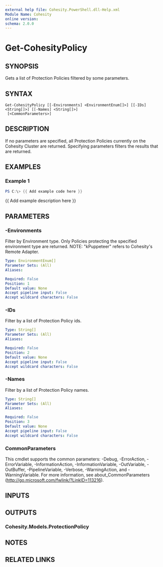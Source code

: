 ```yaml
---
external help file: Cohesity.PowerShell.dll-Help.xml
Module Name: Cohesity
online version:
schema: 2.0.0
---
```


# Get-CohesityPolicy

## SYNOPSIS
Gets a list of Protection Policies filtered by some parameters.

## SYNTAX

```
Get-CohesityPolicy [[-Environments] <EnvironmentEnum[]>] [[-IDs] <String[]>] [[-Names] <String[]>]
 [<CommonParameters>]
```

## DESCRIPTION
If no parameters are specified, all Protection Policies currently on the Cohesity Cluster are returned.
Specifying parameters filters the results that are returned.

## EXAMPLES

### Example 1
```powershell
PS C:\> {{ Add example code here }}
```

{{ Add example description here }}

## PARAMETERS

### -Environments
Filter by Environment type.
Only Policies protecting the specified environment type are returned.
NOTE: "kPuppeteer" refers to Cohesity's Remote Adapter.

```yaml
Type: EnvironmentEnum[]
Parameter Sets: (All)
Aliases:

Required: False
Position: 1
Default value: None
Accept pipeline input: False
Accept wildcard characters: False
```

### -IDs
Filter by a list of Protection Policy ids.

```yaml
Type: String[]
Parameter Sets: (All)
Aliases:

Required: False
Position: 2
Default value: None
Accept pipeline input: False
Accept wildcard characters: False
```

### -Names
Filter by a list of Protection Policy names.

```yaml
Type: String[]
Parameter Sets: (All)
Aliases:

Required: False
Position: 3
Default value: None
Accept pipeline input: False
Accept wildcard characters: False
```

### CommonParameters
This cmdlet supports the common parameters: -Debug, -ErrorAction, -ErrorVariable, -InformationAction, -InformationVariable, -OutVariable, -OutBuffer, -PipelineVariable, -Verbose, -WarningAction, and -WarningVariable.
For more information, see about_CommonParameters (http://go.microsoft.com/fwlink/?LinkID=113216).

## INPUTS

## OUTPUTS

### Cohesity.Models.ProtectionPolicy
## NOTES

## RELATED LINKS

